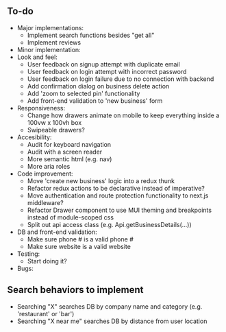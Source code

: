 ## To-do

- Major implementations:
  - Implement search functions besides "get all"
  - Implement reviews
- Minor implementation:
- Look and feel:
  - User feedback on signup attempt with duplicate email
  - User feedback on login attempt with incorrect password
  - User feedback on login failure due to no connection with backend
  - Add confirmation dialog on business delete action
  - Add 'zoom to selected pin' functionality
  - Add front-end validation to 'new business' form
- Responsiveness:
  - Change how drawers animate on mobile to keep everything inside a 100vw x 100vh box
  - Swipeable drawers?
- Accesibility:
  - Audit for keyboard navigation
  - Audit with a screen reader
  - More semantic html (e.g. nav)
  - More aria roles
- Code improvement:
  - Move 'create new business' logic into a redux thunk
  - Refactor redux actions to be declarative instead of imperative?
  - Move authentication and route protection functionality to next.js middleware?
  - Refactor Drawer component to use MUI theming and breakpoints instead of module-scoped css
  - Split out api access class (e.g. Api.getBusinessDetails(...))
- DB and front-end validation:
  - Make sure phone # is a valid phone #
  - Make sure website is a valid website
- Testing:
  - Start doing it?
- Bugs:

## Search behaviors to implement

- Searching "X" searches DB by company name and category (e.g. 'restaurant' or 'bar')
- Searching "X near me" searches DB by distance from user location
